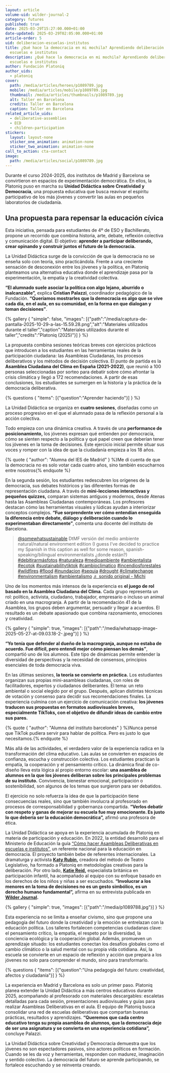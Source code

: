 ```yaml
---
layout: article
volume-uid: wilder-journal-2
category: futures
published: true
date: 2025-03-29T15:27:00.000+01:00
date-updated: 2025-03-29T02:05:00.000+01:00
article-order: 5
uid: deliberacion-escuelas-institutos
title: ¿Qué hace la democracia en mi mochila? Aprendiendo deliberación en
  escuelas e institutos
description: ¿Qué hace la democracia en mi mochila? Aprendiendo deliberación en
  escuelas e institutos
author: Fundación Platoniq
author_uids:
  - platoniq
cover:
  path: /media/articles/heroes/p1089789.jpg
  mobile: /media/articles/mobile/p1089789.jpg
  thumbnail: /media/articles/thumbnails/p1089789.jpg
  alt: Taller en Barcelona
  credits: Taller en Barcelona
  caption: Taller en Barcelona
related_article_uids:
  - deliberative-assemblies
  - ECD
  - children-participation
stickers:
  layout: layout-none
  sticker_one_animation: animation-none
  sticker_two_animation: animation-none
call_to_action: cta-contact
image:
  path: /media/articles/social/p1089789.jpg
---
```

Durante el curso 2024-2025, dos institutos de Madrid y Barcelona se convirtieron en espacios de experimentación democrática. En ellos, la Platoniq puso en marcha su **Unidad Didáctica sobre Creatividad y Democracia**, una propuesta educativa que busca reavivar el espíritu participativo de los más jóvenes y convertir las aulas en pequeños laboratorios de ciudadanía.

## **Una propuesta para repensar la educación cívica**

Esta iniciativa, pensada para estudiantes de 4º de ESO y Bachillerato, propone un recorrido que combina historia, arte, debate, reflexión colectiva y comunicación digital. El objetivo: **aprender a participar deliberando, crear opinando y construir juntos el futuro de la democracia.**

La Unidad Didáctica surge de la convicción de que la democracia no se enseña solo con teoría, sino practicándola. Frente a una creciente sensación de desconexión entre los jóvenes y la política, en Platoniq planteamos una alternativa educativa donde el aprendizaje pasa por la experimentación, la empatía y la creatividad colectiva.

**“El alumnado suele asociar la política con algo lejano, aburrido o inalcanzable”,** explica **Cristian Palazzi**, coordinador pedagógico de la Fundación. **“Queríamos mostrarles que la democracia es algo que se vive cada día, en el aula, en su comunidad, en la forma en que dialogan y toman decisiones”**.

{% gallery { "simple": false, "images": [{"path":"/media/captura-de-pantalla-2025-10-29-a-las-15.59.28.png","alt":"Materiales utilizados durante el taller","caption":"Materiales utilizados durante el taller","credits":"Platoniq (2025)"}] } %}

La propuesta combina sesiones teóricas breves con ejercicios prácticos que introducen a los estudiantes en las herramientas reales de la participación ciudadana: las Asambleas Ciudadanas, los procesos deliberativos y los métodos de decisión colectiva. El punto de partida es la **Asamblea Ciudadana del Clima en España (2021-2022)**, que reunió a 100 personas seleccionadas por sorteo para debatir sobre cómo afrontar la crisis climática y llegó a 172 recomendaciones. A partir de esas conclusiones, los estudiantes se sumergen en la historia y la práctica de la democracia deliberativa.

{% questions { "items": [{"question":"Aprender haciendo"}] } %}

La Unidad Didáctica se organiza en **cuatro sesiones**, diseñadas como un proceso progresivo en el que el alumnado pasa de la reflexión personal a la acción colectiva. 

Todo empieza con una dinámica creativa. A través de una **performance de posicionamiento,** los jóvenes expresan qué entienden por democracia, cómo se sienten respecto a la política y qué papel creen que deberían tener los jóvenes en la toma de decisiones. Este ejercicio inicial permite situar sus voces y romper con la idea de que la ciudadanía empieza a los 18 años.

{% quote { "author": "Alumna del IES de Madrid" } %}Me di cuenta de que la democracia no es solo votar cada cuatro años, sino también escucharnos entre nosotros{% endquote %}

En la segunda sesión, los estudiantes redescubren los orígenes de la democracia, sus debates históricos y las diferentes formas de representación ciudadana. A través de **mini-lecciones interactivas y pequeños quizzes,** comparan sistemas antiguos y modernos, desde Atenas hasta las Asambleas Ciudadanas contemporáneas. Los profesores destacan cómo las herramientas visuales y lúdicas ayudan a interiorizar conceptos complejos. **“Fue sorprendente ver cómo entendían enseguida la diferencia entre debate, diálogo y deliberación cuando lo experimentaban directamente”**, comenta una docente del instituto de Barcelona.

<blockquote class="tiktok-embed" cite="https://www.tiktok.com/@somewhatsustainable/video/7462498285488508202" data-video-id="7462498285488508202" style="max-width: 605px;min-width: 325px;" > <section> <a target="_blank" title="@somewhatsustainable" href="https://www.tiktok.com/@somewhatsustainable?refer=embed">@somewhatsustainable</a> DtMF versión del medio ambiente natural&#47;natural environment edition (I guess I’ve decided to practice my Spanish in this caption as well for some reason, spanish-speaking&#47;bilingual environmentalists ¿donde están?) <a title="debitirarmásfotos" target="_blank" href="https://www.tiktok.com/tag/debitirarm%C3%A1sfotos?refer=embed">#debitirarmásfotos</a> <a title="naturaleza" target="_blank" href="https://www.tiktok.com/tag/naturaleza?refer=embed">#naturaleza</a> <a title="medioambiente" target="_blank" href="https://www.tiktok.com/tag/medioambiente?refer=embed">#medioambiente</a> <a title="ambientalista" target="_blank" href="https://www.tiktok.com/tag/ambientalista?refer=embed">#ambientalista</a> <a title="ecotok" target="_blank" href="https://www.tiktok.com/tag/ecotok?refer=embed">#ecotok</a> <a title="sustainabilitytiktok" target="_blank" href="https://www.tiktok.com/tag/sustainabilitytiktok?refer=embed">#sustainabilitytiktok</a> <a title="cambioclimatico" target="_blank" href="https://www.tiktok.com/tag/cambioclimatico?refer=embed">#cambioclimatico</a> <a title="incendiosforestales" target="_blank" href="https://www.tiktok.com/tag/incendiosforestales?refer=embed">#incendiosforestales</a> <a title="wildfires" target="_blank" href="https://www.tiktok.com/tag/wildfires?refer=embed">#wildfires</a> <a title="flood" target="_blank" href="https://www.tiktok.com/tag/flood?refer=embed">#flood</a> <a title="inundacion" target="_blank" href="https://www.tiktok.com/tag/inundacion?refer=embed">#inundacion</a> <a title="sequia" target="_blank" href="https://www.tiktok.com/tag/sequia?refer=embed">#sequia</a> <a title="drought" target="_blank" href="https://www.tiktok.com/tag/drought?refer=embed">#drought</a> <a title="climatechange" target="_blank" href="https://www.tiktok.com/tag/climatechange?refer=embed">#climatechange</a> <a title="environmentalism" target="_blank" href="https://www.tiktok.com/tag/environmentalism?refer=embed">#environmentalism</a> <a title="ambientalismo" target="_blank" href="https://www.tiktok.com/tag/ambientalismo?refer=embed">#ambientalismo</a> <a target="_blank" title="♬ sonido original - Michi" href="https://www.tiktok.com/music/sonido-original-7457471061079821061?refer=embed">♬ sonido original - Michi</a> </section> </blockquote> <script async src="https://www.tiktok.com/embed.js"></script>

Uno de los momentos más intensos de la experiencia es **el juego de rol basado en la Asamblea Ciudadana del Clima.** Cada grupo representa un rol: político, activista, ciudadano, trabajador, empresario o incluso un animal criado en una macrogranja. A partir de la recomendación 41 de la Asamblea, los grupos deben argumentar, persuadir y llegar a acuerdos. El resultado es un debate apasionado que combina razonamiento, emociones y creatividad.

{% gallery { "simple": true, "images": [{"path":"/media/whatsapp-image-2025-05-27-at-09.03.18-2-.jpeg"}] } %}

**“Yo tenía que defender al dueño de la macrogranja, aunque no estaba de acuerdo. Fue difícil, pero entendí mejor cómo piensan los demás”**, compartió uno de los alumnos. Este tipo de dinámicas permite entender la diversidad de perspectivas y la necesidad de consensos, principios esenciales de toda democracia viva.

En las últimas sesiones, **la teoría se convierte en práctica.** Los estudiantes organizan sus propias mini-asambleas ciudadanas, con roles de facilitadores, expertos y ciudadanos deliberantes. El tema: un reto ambiental o social elegido por el grupo. Después, aplican distintas técnicas de votación y consenso para decidir sus recomendaciones finales. La experiencia culmina con un ejercicio de comunicación creativa: **los jóvenes traducen sus propuestas en formatos audiovisuales breves, especialmente TikToks, con el objetivo de difundir ideas de cambio entre sus pares.**

{% quote { "author": "Alumna del instituto barcelonés" } %}Nunca pensé que TikTok pudiera servir para hablar de política. Pero es justo lo que necesitamos.{% endquote %}

Más allá de las actividades, el verdadero valor de la experiencia radica en la transformación del clima educativo. Las aulas se convierten en espacios de confianza, escucha y construcción colectiva. Los estudiantes practican la empatía, la cooperación y el pensamiento crítico. La dinámica final de co-diseño lleva esta lógica al propio entorno escolar: **una asamblea de alumnos en la que los jóvenes deliberan sobre los principales problemas de su instituto.** Convivencia, bienestar emocional, participación o sostenibilidad, son algunos de los temas que surgieron para ser debatidos.

El ejercicio no solo refuerza la idea de que la participación tiene consecuencias reales, sino que también involucra al profesorado en procesos de corresponsabilidad y gobernanza compartida. **“Verlos debatir con respeto y ganas de mejorar su escuela fue muy emocionante. Es justo lo que debería ser la educación democrática”,** afirmó una profesora de ética.

La Unidad Didáctica se apoya en la experiencia acumulada de Platoniq en materia de participación y educación. En 2022, la entidad desarrolló para el Ministerio de Educación la guía [“Cómo hacer Asambleas Deliberativas en escuelas e institutos”,](https://journal.platoniq.net/es/wilder-journal-2/learnings/deliberative-assemblies/) un referente nacional para la educación en democracia. El proyecto también bebe de referentes internacionales. La dramaturga y activista **[Katy Rubin](https://journal.platoniq.net/es/wilder-journal-2/interviews/katy-rubin/),** creadora del método de Teatro Legislativo, ha formado a Platoniq en metodologías creativas para la deliberación. Por otro lado, **[Katie Reid](https://journal.platoniq.net/es/wilder-journal-2/interviews/children-participation/),** especialista británica en participación infantil, ha acompañado al equipo con su enfoque basado en los derechos de los niños y niñas a ser escuchados. **“Involucrar a los menores en la toma de decisiones no es un gesto simbólico, es un derecho humano fundamental”,** afirma en su entrevista publicada en **[Wilder Journal](https://journal.platoniq.net/es/wilder-journal-2/).**

{% gallery { "simple": true, "images": [{"path":"/media/p1089788.jpg"}] } %}

Esta experiencia no se limita a enseñar civismo, sino que propone una pedagogía del futuro donde la creatividad y la emoción se entrelazan con la educación política. Los talleres fortalecen competencias ciudadanas clave: el pensamiento crítico, la empatía, el respeto por la diversidad, la conciencia ecológica y la cooperación global. Además, promueven un aprendizaje situado: los estudiantes conectan los desafíos globales como el cambio climático o la salud mental con su propia vida cotidiana. Así, la escuela se convierte en un espacio de reflexión y acción que prepara a los jóvenes no solo para comprender el mundo, sino para transformarlo.

{% questions { "items": [{"question":"Una pedagogía del futuro: creatividad, afectos y ciudadanía"}] } %}

La experiencia en Madrid y Barcelona es solo un primer paso. Platoniq planea extender la Unidad Didáctica a más centros educativos durante 2025, acompañando al profesorado con materiales descargables: escaletas detalladas para cada sesión, presentaciones audiovisuales y guías para realizar Asambleas Deliberativas en el aula. El equipo de Platoniq busca consolidar una red de escuelas deliberativas que compartan buenas prácticas, resultados y aprendizajes. **“Queremos que cada centro educativo tenga su propia asamblea de alumnos, que la democracia deje de ser una asignatura y se convierta en una experiencia cotidiana”,** concluye Palazzi.

La Unidad Didáctica sobre Creatividad y Democracia demuestra que los jóvenes no son espectadores pasivos, sino actores políticos en formación. Cuando se les da voz y herramientas, responden con madurez, imaginación y sentido colectivo. La democracia del futuro se aprende participando, se fortalece escuchando y se reinventa creando.

